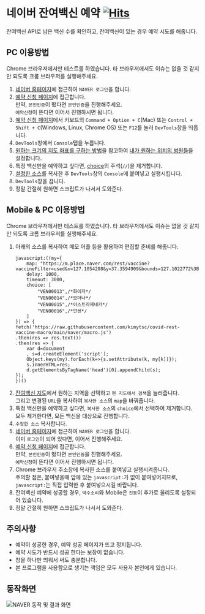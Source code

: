 # 네이버 잔여백신 예약 [![Hits](https://hits.seeyoufarm.com/api/count/incr/badge.svg?url=https%3A%2F%2Fgithub.com%2Fkimytsc%2Fcovid-rest-vaccine-macro&count_bg=%2379C83D&title_bg=%23555555&icon=&icon_color=%23E7E7E7&title=hits&edge_flat=false)](https://hits.seeyoufarm.com)
잔여백신 API로 남은 백신 수를 확인하고, 잔여백신이 있는 경우 예약 시도를 해줍니다.

## PC 이용방법
Chrome 브라우저에서만 테스트를 하였습니다. 타 브라우저에서도 이슈는 없을 것 같지만 되도록 크롬 브라우저를 실행해주세요.
1. [네이버 홈페이지](https://www.naver.com/)에 접근하여 `NAVER 로그인`을 합니다.
1. [예약 신청 페이지](https://v-search.nid.naver.com/reservation/standby?orgCd=41376633&sid=1085568538)에 접근합니다.  
   만약, `본인인증`이 떴다면 `본인인증`을 진행해주세요.  
   `예약신청`이 뜬다면 이어서 진행하시면 됩니다.
1. [예약 신청 페이지](https://v-search.nid.naver.com/reservation/standby?orgCd=41376633&sid=1085568538)에서 키보드의 `Command + Option + C`(Mac) 또는 `Control + Shift + C`(Windows, Linux, Chrome OS) 또는 `F12`를 눌러 `DevTools`창을 띄웁니다.
1. `DevTools`창에서 `Console`탭을 누릅니다.
1. [원하는 크기의 지도 좌표를 구하는 방법](https://github.com/kimytsc/covid-rest-vaccine-macro/blob/main/naver/macro.js#L17)을 참고하여 [내가 원하는 위치의 병원들](https://github.com/kimytsc/covid-rest-vaccine-macro/blob/main/naver/macro.js#L65)을 설정합니다.
1. 특정 백신만을 예약하고 싶다면, [choice](https://github.com/kimytsc/covid-rest-vaccine-macro/blob/main/naver/macro.js#L58)의 주석(`//`)을 제거합니다.
1. [설정한 소스](https://github.com/kimytsc/covid-rest-vaccine-macro/blob/main/naver/macro.js)를 복사한 후 `DevTools`창의 `Console`에 붙여넣고 실행시킵니다.
1. `DevTools`창을 끕니다.
1. 정말 간절히 원하면 스크립트가 나서서 도와준다.

## Mobile & PC 이용방법
Chrome 브라우저에서만 테스트를 하였습니다. 타 브라우저에서도 이슈는 없을 것 같지만 되도록 크롬 브라우저를 실행해주세요.
1. 아래의 소스를 복사하여 메모 어플 등을 활용하여 편집할 준비를 해줍니다.
    ~~~
    javascript:((my={
        map: "https://m.place.naver.com/rest/vaccine?vaccineFilter=used&x=127.1054288&y=37.3594909&bounds=127.1022772%3B37.3577853%3B127.1085804%3B37.3611964",
        delay: 1000,
        timeout: 3000,
        choice: [
            "VEN00013",/*화이자*/
            "VEN00014",/*모더나*/
            "VEN00015",/*아스트라제네카*/
            "VEN00016",/*얀센*/
        ]
    }) => {
    fetch('https://raw.githubusercontent.com/kimytsc/covid-rest-vaccine-macro/main/naver/macro.js')
    .then(res => res.text())
    .then(res => {
        var d=document
        , s=d.createElement('script');
        Object.keys(my).forEach(k=>{s.setAttribute(k, my[k])});
        s.innerHTML=res;
        d.getElementsByTagName('head')[0].appendChild(s);
    });
    })()
    ~~~
1. [잔여백신 지도](https://m.place.naver.com/rest/vaccine)에서 원하는 지역을 선택하고 `현 지도에서 검색`을 눌러줍니다.  
   그리고 변경된 `URL`을 복사하여 `복사한 소스`의 `map`을 바꿔줍니다.
1. 특정 백신만을 예약하고 싶다면, `복사한 소스`의 `choice`에서 선택하여 제거합니다.  
   모두 제거한다면, 모든 백신을 대상으로 진행합니다.
1. `수정한 소스` 복사합니다.
1. [네이버 홈페이지](https://m.naver.com/)에 접근하여 `NAVER 로그인`을 합니다.  
   이미 `로그인`이 되어 있다면, 이어서 진행해주세요.
1. [예약 신청 페이지](https://v-search.nid.naver.com/reservation/standby?orgCd=41376633&sid=1085568538)에 접근합니다.  
   만약, `본인인증`이 떴다면 `본인인증`을 진행해주세요.  
   `예약신청`이 뜬다면 이어서 진행하시면 됩니다.
1. Chrome 브라우저 주소창에 복사한 소스를 붙여넣고 실행시켜줍니다.  
   주의할 점은, 붙여넣을때 앞에 있는 `javascript:`가 없이 붙여넣어지므로, `javascript:`는 직접 입력한 후 붙여넣으시길 바랍니다.
1. 잔여백신 예약에 성공할 경우, `박수소리`와 Mobile은 `진동`이 추가로 울리도록 설정되어 있습니다.
1. 정말 간절히 원하면 스크립트가 나서서 도와준다.


## 주의사항
- 예약이 성공한 경우, 예약 성공 페이지가 뜨고 정지됩니다.
- 예약 시도가 반드시 성공 한다는 보장이 없습니다.
- 창을 하나만 띄워서 써도 충분합니다.
- 본 프로그램을 사용함으로 생기는 책임은 모두 사용자 본인에게 있습니다.

## 동작화면
![NAVER 동작 및 결과 화면](https://raw.githubusercontent.com/kimytsc/covid-rest-vaccine-macro/resources/main/images/naver/result.png)
